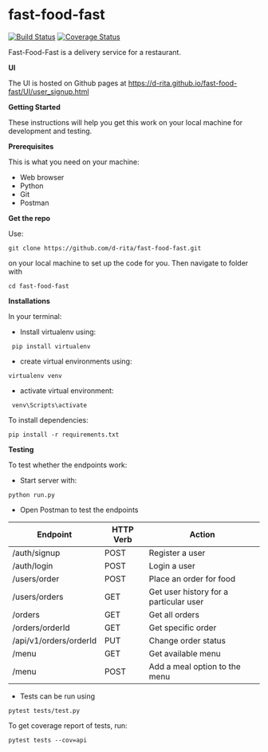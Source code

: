 # fast-food-fast

[![Build Status](https://travis-ci.com/d-rita/fast-food-fast.svg?branch=ft-add-food-api-160939634)](https://travis-ci.com/d-rita/fast-food-fast)
[![Coverage Status](https://coveralls.io/repos/github/d-rita/fast-food-fast/badge.svg?branch=challenge3)](https://coveralls.io/github/d-rita/fast-food-fast?branch=challenge3)



Fast-Food-Fast is a delivery service for a restaurant. 


**UI**

The UI is hosted on Github pages at https://d-rita.github.io/fast-food-fast/UI/user_signup.html

**Getting Started**

These instructions will help you get this work on your local machine for development and testing.

**Prerequisites**

This is what you need on your machine:
- Web browser
- Python 
- Git
- Postman

**Get the repo**

Use: 
```
git clone https://github.com/d-rita/fast-food-fast.git 
```
on your local machine to set up the code for you. Then navigate to folder with
 ```
 cd fast-food-fast
 ```

**Installations**

In your terminal:
- Install virtualenv using:
```
 pip install virtualenv
```
- create virtual environments using: 
```
virtualenv venv
```
- activate virtual environment:
```
 venv\Scripts\activate
 ```
To install dependencies:
```
pip install -r requirements.txt
```

**Testing**

To test whether the endpoints work:
- Start server with: 
```
python run.py 
```

- Open Postman to test the endpoints

|Endpoint               | HTTP Verb | Action            | 
|-----------------------|-----------| ------------------|
|/auth/signup           |POST       |Register a user     |
|/auth/login            |POST       |Login a user    |
|/users/order           |POST       |Place an order for food |
|/users/orders          |GET        |Get user history for a particular user|
|/orders                |GET        |Get all orders     |
|/orders/orderId        |GET        |Get specific order |
|/api/v1/orders/orderId |PUT        |Change order status|
|/menu                  |GET        |Get available menu     |
|/menu                  |POST       |Add a meal option to the menu  |


- Tests can be run using 
```
pytest tests/test.py
```

To get coverage report of tests, run:

```
pytest tests --cov=api
```

